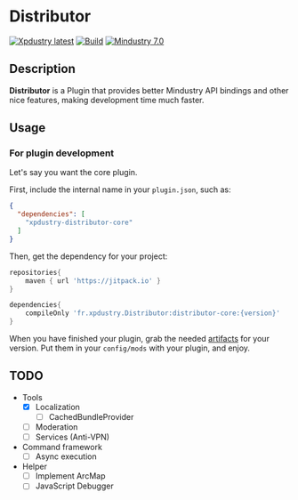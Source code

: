 # Distributor

[![Xpdustry latest](https://repo.xpdustry.fr/api/badge/latest/releases/fr/xpdustry/distributor?color=00FFFF&name=Distributor&prefix=v)](https://github.com/Xpdustry/Distributor/releases)
[![Build](https://github.com/Xpdustry/Distributor/actions/workflows/commit.yml/badge.svg?branch=master)](https://github.com/Xpdustry/Distributor/actions/workflows/commit.yml)
[![Mindustry 7.0 ](https://img.shields.io/badge/Mindustry-7.0-ffd37f)](https://github.com/Anuken/Mindustry/releases)

## Description

**Distributor** is a Plugin that provides better Mindustry API bindings and other nice features, making development time much faster.

## Usage

### For plugin development

Let's say you want the core plugin.

First, include the internal name in your `plugin.json`, such as:

```json
{
  "dependencies": [
    "xpdustry-distributor-core"
  ]
}
```

Then, get the dependency for your project:

```gradle
repositories{
    maven { url 'https://jitpack.io' }
}

dependencies{
    compileOnly 'fr.xpdustry.Distributor:distributor-core:{version}'
}
```

When you have finished your plugin, grab the needed [artifacts](https://github.com/Xpdustry/Distributor/releases) for your version. Put them in your `config/mods` with your plugin, and enjoy.

## TODO

- Tools
    - [X] Localization
        - [ ] CachedBundleProvider
    - [ ] Moderation
    - [ ] Services (Anti-VPN)

- Command framework
    - [ ] Async execution

- Helper
    - [ ] Implement ArcMap
    - [ ] JavaScript Debugger
